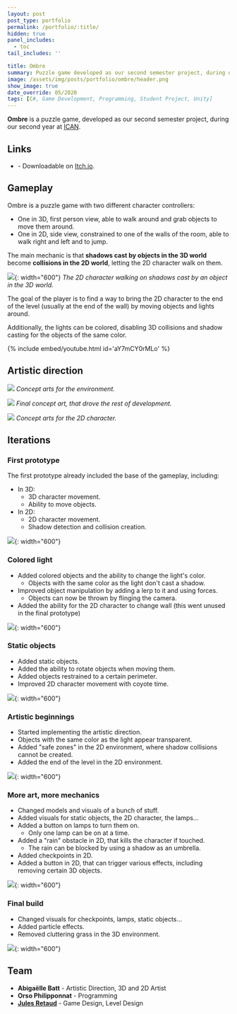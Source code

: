 ```yaml
---
layout: post
post_type: portfolio
permalink: /portfolio/:title/
hidden: true
panel_includes:
  - toc
tail_includes: ''

title: Ombre
summary: Puzzle game developed as our second semester project, during our second year at ICAN.
image: /assets/img/posts/portfolio/ombre/header.png
show_image: true
date_override: 05/2020
tags: [C#, Game Development, Programming, Student Project, Unity]
---
```


**Ombre** is a puzzle game, developed as our second semester project, during our second year at [ICAN](https://www.ican-design.fr/).

## Links

- <i class="fa-brands fa-itch-io"></i> - Downloadable on [Itch.io](https://jules-retaud.itch.io/ombre).

## Gameplay

Ombre is a puzzle game with two different character controllers:
- One in 3D, first person view, able to walk around and grab objects to move them around. 
- One in 2D, side view, constrained to one of the walls of the room, able to walk right and left and to jump.

The main mechanic is that **shadows cast by objects in the 3D world** become **collisions in the 2D world**, letting the 2D character walk on them.

![](/assets/img/posts/portfolio/ombre/shadow_casting.png){: width="600"}
_The 2D character walking on shadows cast by an object in the 3D world._

The goal of the player is to find a way to bring the 2D character to the end of the level (usually at the end of the wall) by moving objects and lights around.

Additionally, the lights can be colored, disabling 3D collisions and shadow casting for the objects of the same color.

{% include embed/youtube.html id='aY7mCY0rMLo' %}

## Artistic direction

![](/assets/img/posts/portfolio/ombre/ombre_concept_arts.png)
_Concept arts for the environment._

![](/assets/img/posts/portfolio/ombre/ombre_final_concept_art.png)
_Final concept art, that drove the rest of development._

![](/assets/img/posts/portfolio/ombre/ombre_character_concept_art.png)
_Concept arts for the 2D character._

## Iterations

### First prototype

The first prototype already included the base of the gameplay, including:
- In 3D:
  - 3D character movement.
  - Ability to move objects.
- In 2D:
  - 2D character movement.
  - Shadow detection and collision creation.

![](/assets/img/posts/portfolio/ombre/iterations_01.png){: width="600"}

### Colored light

- Added colored objects and the ability to change the light's color.
  - Objects with the same color as the light don't cast a shadow.
- Improved object manipulation by adding a lerp to it and using forces.
  - Objects can now be thrown by flinging the camera.
- Added the ability for the 2D character to change wall (this went unused in the final prototype)

![](/assets/img/posts/portfolio/ombre/iterations_02.png){: width="600"}

### Static objects

- Added static objects.
- Added the ability to rotate objects when moving them.
- Added objects restrained to a certain perimeter.
- Improved 2D character movement with coyote time. 

![](/assets/img/posts/portfolio/ombre/iterations_04.png){: width="600"}

### Artistic beginnings

- Started implementing the artistic direction.
- Objects with the same color as the light appear transparent.
- Added "safe zones" in the 2D environment, where shadow collisions cannot be created.
- Added the end of the level in the 2D environment.

![](/assets/img/posts/portfolio/ombre/iterations_06.png){: width="600"}

### More art, more mechanics

- Changed models and visuals of a bunch of stuff.
- Added visuals for static objects, the 2D character, the lamps...
- Added a button on lamps to turn them on.
  - Only one lamp can be on at a time.
- Added a "rain" obstacle in 2D, that kills the character if touched.
  - The rain can be blocked by using a shadow as an umbrella.
- Added checkpoints in 2D.
- Added a button in 2D, that can trigger various effects, including removing certain 3D objects.

![](/assets/img/posts/portfolio/ombre/iterations_07.png){: width="600"}

### Final build

- Changed visuals for checkpoints, lamps, static objects...
- Added particle effects.
- Removed cluttering grass in the 3D environment.

![](/assets/img/posts/portfolio/ombre/iterations_08.png){: width="600"}

## Team

- **Abigaëlle Batt** - Artistic Direction, 3D and 2D Artist
- **Orso Philipponnat** - Programming
- **[Jules Retaud](https://julesretaud.com)** - Game Design, Level Design